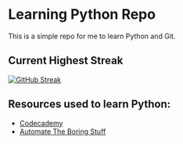 # Learning Python Repo 

This is a simple repo for me to learn Python and Git. 

## Current Highest Streak
[![GitHub Streak](https://github-readme-streak-stats.herokuapp.com/?user=lewisgentle)](https://git.io/streak-stats)

## Resources used to learn Python: 
* [Codecademy](www.codecademy.com)
* [Automate The Boring Stuff](https://automatetheboringstuff.com)